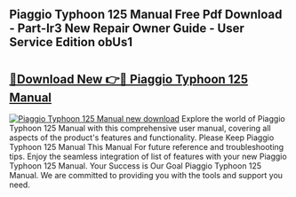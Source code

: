 ## Piaggio Typhoon 125 Manual Free Pdf Download - Part-Ir3 New Repair Owner Guide - User Service Edition obUs1

# <h2><a href="http://cf1198.oget.top/?id=Piaggio+Typhoon+125+Manual">🔗Download New 👉🔴 Piaggio Typhoon 125 Manual</a></h2>

[![Piaggio Typhoon 125 Manual new download](https://i.imgur.com/5g1atiW.png)](http://cf1198.oget.top/?id=Piaggio+Typhoon+125+Manual)
Explore the world of Piaggio Typhoon 125 Manual with this comprehensive user manual, covering all aspects of the product's features and functionality. Please Keep Piaggio Typhoon 125 Manual This Manual For future reference and troubleshooting tips. Enjoy the seamless integration of list of features with your new Piaggio Typhoon 125 Manual. Your Success is Our Goal Piaggio Typhoon 125 Manual. We are committed to providing you with the tools and support you need.
